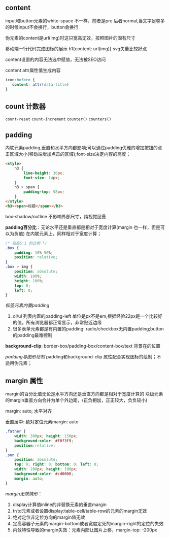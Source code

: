 ## content
input和button元素的white-space 不一样，前者是pre 后者normal,当文字足够多的时候input不会换行，button会换行

 伪元素的content是url(img)时这只宽高无效，按照图片的固有尺寸


 移动端一行代码完成图标的展示 h1{content: url(img)} svg矢量比较好点

 content设置的内容无法选中赋值，无法被SEO访问

 content attr属性值生成内容
 ```css
icon:before {
    content: attr(data-title)
}
 ```

## count 计数器
`count-reset` `count-increment` `counter()` `counters()`

## padding
内联元素padding,垂直和水平方向都影响;可以通过padding优雅的增加按钮的点击区域大小(移动端增加点击的区域);font-size决定内容的高度；

```html
<style>
    h3 {
        line-height: 30px;
        font-size: 14px;
    }
    h3 > span {
        padding-top: 58px;
    }
</style>
<h3><span>标题</span></h3>
```
box-shadow/outline 不影响外部尺寸，纯视觉层叠

**padding百分比**：无论水平还是垂直都是相对于宽度计算(margin 也一样，但是可以为负值)
在内联元素上，同样相对于宽度计算；

```css
/* 宽高5:1 的比例 */
.box {
    padding: 10% 50%;
    position: relative;
}
.box > img {
    position: absolute;
    width: 100%;
    height: 100%;
    top: 0;
    left: 0;
}
```
*标签元素内置padding*
1. ol/ul 列表内置的padding-left 单位是px不是em,根据经验22px是一个比较好的值，所有浏览器都正常显示，非常贴近边缘
2. 很多表单元素都是有内置的padding: radio/checkbox无内置padding;button的padding最难控制

**background-clip**: border-box/padding-box/content-box/text  背景在的位置

*padding与图形绘制*
padding和background-clip 属性配合实现图标的绘制；不适用伪元素；

## margin 属性
margin的百分比值无论是水平方向还是垂直方向都是相对于宽度计算的
块级元素的margin垂直方向合并为单个外边距，(正负相加，正正较大，负负较小)

margin: auto; 水平对齐

垂直居中: 绝对定位元素margin: auto
```css
.father {
    width: 300px; height: 150px;
    background-color: #f0f3f9;
    position:relative;
}
.son { 
    position: absolute; 
    top: 0; right: 0; bottom: 0; left: 0;
    width: 200px; height: 100px;
    background-color: #cd0000;
    margin: auto;
}
```
*margin无效情形*：
1. display计算值inline的非替换元素的垂直margin
2. tr/td元素或者设置display:table-cell/table-row的元素的margin无效
3. 绝对定位非定位方向的margin值无效
4. 定高容器子元素的margin-bottom或者宽度定死的margin-right的定位的失效
5. 内敛特性导致的margin失效：元素内部让图片上移，margin-top: -200px
